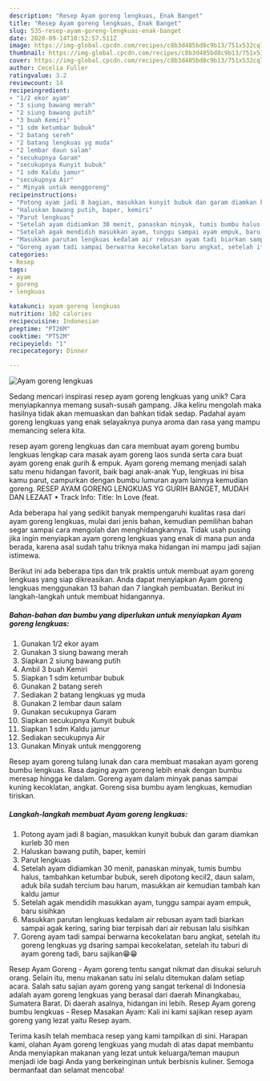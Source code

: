 ```yaml
---
description: "Resep Ayam goreng lengkuas, Enak Banget"
title: "Resep Ayam goreng lengkuas, Enak Banget"
slug: 535-resep-ayam-goreng-lengkuas-enak-banget
date: 2020-09-14T10:52:57.511Z
image: https://img-global.cpcdn.com/recipes/c8b3d485bd8c9b13/751x532cq70/ayam-goreng-lengkuas-foto-resep-utama.jpg
thumbnail: https://img-global.cpcdn.com/recipes/c8b3d485bd8c9b13/751x532cq70/ayam-goreng-lengkuas-foto-resep-utama.jpg
cover: https://img-global.cpcdn.com/recipes/c8b3d485bd8c9b13/751x532cq70/ayam-goreng-lengkuas-foto-resep-utama.jpg
author: Cecelia Fuller
ratingvalue: 3.2
reviewcount: 14
recipeingredient:
- "1/2 ekor ayam"
- "3 siung bawang merah"
- "2 siung bawang putih"
- "3 buah Kemiri"
- "1 sdm ketumbar bubuk"
- "2 batang sereh"
- "2 batang lengkuas yg muda"
- "2 lembar daun salam"
- "secukupnya Garam"
- "secukupnya Kunyit bubuk"
- "1 sdm Kaldu jamur"
- "secukupnya Air"
- " Minyak untuk menggoreng"
recipeinstructions:
- "Potong ayam jadi 8 bagian, masukkan kunyit bubuk dan garam diamkan kurleb 30 men"
- "Haluskan bawang putih, baper, kemiri"
- "Parut lengkuas"
- "Setelah ayam didiamkan 30 menit, panaskan minyak, tumis bumbu halus, tambahkan ketumbar bubuk, sereh dipotong kecil2, daun salam, aduk bila sudah tercium bau harum, masukkan air kemudian tambah kan kaldu jamur"
- "Setelah agak mendidih masukkan ayam, tunggu sampai ayam empuk, baru sisihkan"
- "Masukkan parutan lengkuas kedalam air rebusan ayam tadi biarkan sampai agak kering, saring biar terpisah dari air rebusan lalu sisihkan"
- "Goreng ayam tadi sampai berwarna kecokelatan baru angkat, setelah itu goreng lengkuas yg dsaring sampai kecokelatan, setelah itu taburi di ayam goreng tadi, baru sajikan😁😁"
categories:
- Resep
tags:
- ayam
- goreng
- lengkuas

katakunci: ayam goreng lengkuas 
nutrition: 102 calories
recipecuisine: Indonesian
preptime: "PT26M"
cooktime: "PT52M"
recipeyield: "1"
recipecategory: Dinner

---
```



![Ayam goreng lengkuas](https://img-global.cpcdn.com/recipes/c8b3d485bd8c9b13/751x532cq70/ayam-goreng-lengkuas-foto-resep-utama.jpg)

Sedang mencari inspirasi resep ayam goreng lengkuas yang unik? Cara menyiapkannya memang susah-susah gampang. Jika keliru mengolah maka hasilnya tidak akan memuaskan dan bahkan tidak sedap. Padahal ayam goreng lengkuas yang enak selayaknya punya aroma dan rasa yang mampu memancing selera kita.

resep ayam goreng lengkuas dan cara membuat ayam goreng bumbu lengkuas lengkap cara masak ayam goreng laos sunda serta cara buat ayam goreng enak gurih &amp; empuk. Ayam goreng memang menjadi salah satu menu hidangan favorit, baik bagi anak-anak Yup, lengkuas ini bisa kamu parut, campurkan dengan bumbu lumuran ayam lainnya kemudian goreng. RESEP AYAM GORENG LENGKUAS YG GURIH BANGET, MUDAH DAN LEZAAT • Track Info: Title: In Love (feat.

Ada beberapa hal yang sedikit banyak mempengaruhi kualitas rasa dari ayam goreng lengkuas, mulai dari jenis bahan, kemudian pemilihan bahan segar sampai cara mengolah dan menghidangkannya. Tidak usah pusing jika ingin menyiapkan ayam goreng lengkuas yang enak di mana pun anda berada, karena asal sudah tahu triknya maka hidangan ini mampu jadi sajian istimewa.


Berikut ini ada beberapa tips dan trik praktis untuk membuat ayam goreng lengkuas yang siap dikreasikan. Anda dapat menyiapkan Ayam goreng lengkuas menggunakan 13 bahan dan 7 langkah pembuatan. Berikut ini langkah-langkah untuk membuat hidangannya.

<!--inarticleads1-->

##### Bahan-bahan dan bumbu yang diperlukan untuk menyiapkan Ayam goreng lengkuas:

1. Gunakan 1/2 ekor ayam
1. Gunakan 3 siung bawang merah
1. Siapkan 2 siung bawang putih
1. Ambil 3 buah Kemiri
1. Siapkan 1 sdm ketumbar bubuk
1. Gunakan 2 batang sereh
1. Sediakan 2 batang lengkuas yg muda
1. Gunakan 2 lembar daun salam
1. Gunakan secukupnya Garam
1. Siapkan secukupnya Kunyit bubuk
1. Siapkan 1 sdm Kaldu jamur
1. Sediakan secukupnya Air
1. Gunakan  Minyak untuk menggoreng


Resep ayam goreng tulang lunak dan cara membuat masakan ayam goreng bumbu lengkuas. Rasa daging ayam goreng lebih enak dengan bumbu meresap hingga ke dalam. Goreng ayam dalam minyak panas sampai kuning kecoklatan, angkat. Goreng sisa bumbu ayam lengkuas, kemudian tiriskan. 

<!--inarticleads2-->

##### Langkah-langkah membuat Ayam goreng lengkuas:

1. Potong ayam jadi 8 bagian, masukkan kunyit bubuk dan garam diamkan kurleb 30 men
1. Haluskan bawang putih, baper, kemiri
1. Parut lengkuas
1. Setelah ayam didiamkan 30 menit, panaskan minyak, tumis bumbu halus, tambahkan ketumbar bubuk, sereh dipotong kecil2, daun salam, aduk bila sudah tercium bau harum, masukkan air kemudian tambah kan kaldu jamur
1. Setelah agak mendidih masukkan ayam, tunggu sampai ayam empuk, baru sisihkan
1. Masukkan parutan lengkuas kedalam air rebusan ayam tadi biarkan sampai agak kering, saring biar terpisah dari air rebusan lalu sisihkan
1. Goreng ayam tadi sampai berwarna kecokelatan baru angkat, setelah itu goreng lengkuas yg dsaring sampai kecokelatan, setelah itu taburi di ayam goreng tadi, baru sajikan😁😁


Resep Ayam Goreng - Ayam goreng tentu sangat nikmat dan disukai seluruh orang. Selain itu, menu makanan satu ini selalu ditemukan dalam setiap acara. Salah satu sajian ayam goreng yang sangat terkenal di Indonesia adalah ayam goreng lengkuas yang berasal dari daerah Minangkabau, Sumatera Barat. Di daerah asalnya, hidangan ini lebih. Resep Ayam goreng bumbu lengkuas - Resep Masakan Ayam: Kali ini kami sajikan resep ayam goreng yang lezat yaitu Resep ayam. 

Terima kasih telah membaca resep yang kami tampilkan di sini. Harapan kami, olahan Ayam goreng lengkuas yang mudah di atas dapat membantu Anda menyiapkan makanan yang lezat untuk keluarga/teman maupun menjadi ide bagi Anda yang berkeinginan untuk berbisnis kuliner. Semoga bermanfaat dan selamat mencoba!
